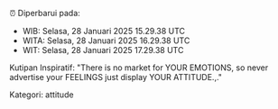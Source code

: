 ⏰ Diperbarui pada:
- WIB: Selasa, 28 Januari 2025 15.29.38 UTC
- WITA: Selasa, 28 Januari 2025 16.29.38 UTC
- WIT: Selasa, 28 Januari 2025 17.29.38 UTC

Kutipan Inspiratif:
"There is no market for YOUR EMOTIONS, so never advertise your FEELINGS just display YOUR ATTITUDE.,."


Kategori: attitude

